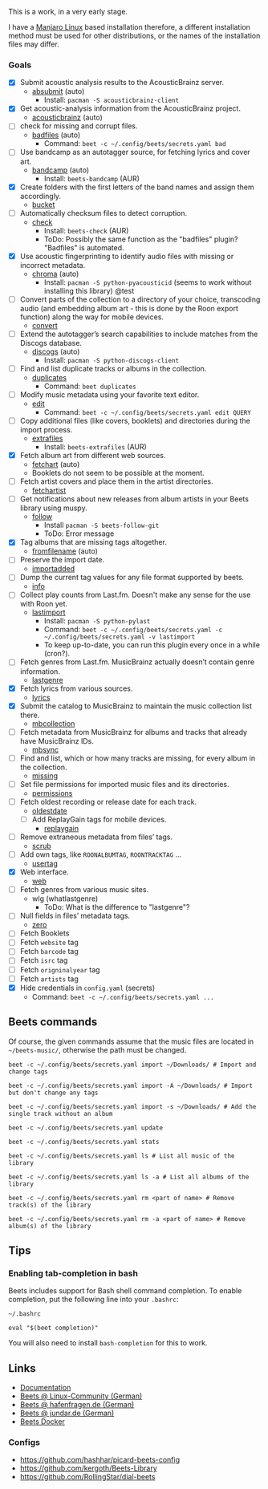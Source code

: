 This is a work, in a very early stage.

I have a [Manjaro Linux](https://manjaro.org/) based installation therefore, a different installation method must be used for other distributions, or the names of the installation files may differ.

### Goals

- [x] Submit acoustic analysis results to the AcousticBrainz server.
  * [absubmit](https://beets.readthedocs.io/en/stable/plugins/absubmit.html) (auto)
    * Install: `pacman -S acousticbrainz-client`
- [x] Get acoustic-analysis information from the AcousticBrainz project.
  * [acousticbrainz](https://beets.readthedocs.io/en/stable/plugins/acousticbrainz.html) (auto)
- [ ] check for missing and corrupt files.
  * [badfiles](https://beets.readthedocs.io/en/stable/plugins/badfiles.html) (auto)
    * Command: `beet -c ~/.config/beets/secrets.yaml bad`
- [ ] Use bandcamp as an autotagger source, for fetching lyrics and cover art.
  * [bandcamp](https://github.com/unrblt/beets-bandcamp) (auto)
    * Install: `beets-bandcamp` (AUR)
- [x] Create folders with the first letters of the band names and assign them accordingly.
  * [bucket](https://beets.readthedocs.io/en/stable/plugins/bucket.html)
- [ ] Automatically checksum files to detect corruption.
  * [check](https://github.com/geigerzaehler/beets-check)
    * Install: `beets-check` (AUR)
    * ToDo: Possibly the same function as the "badfiles" plugin? "Badfiles" is automated.
- [x] Use acoustic fingerprinting to identify audio files with missing or incorrect metadata.
  * [chroma](https://beets.readthedocs.io/en/stable/plugins/chroma.html) (auto)
    * Install: `pacman -S python-pyacousticid` (seems to work without installing this library) @test
- [ ] Convert parts of the collection to a directory of your choice, transcoding audio (and embedding album art - this is done by the Roon export function) along the way for mobile devices.
  * [convert](https://beets.readthedocs.io/en/stable/plugins/convert.html)
- [ ] Extend the autotagger’s search capabilities to include matches from the Discogs database.
  * [discogs](https://beets.readthedocs.io/en/stable/plugins/discogs.html) (auto)
    * Install: `pacman -S python-discogs-client`
- [ ] Find and list duplicate tracks or albums in the collection.
  * [duplicates](https://beets.readthedocs.io/en/stable/plugins/duplicates.html)
    * Command: `beet duplicates`
- [ ] Modify music metadata using your favorite text editor.
  * [edit](https://beets.readthedocs.io/en/stable/plugins/edit.html)
    * Command: `beet -c ~/.config/beets/secrets.yaml edit QUERY`
- [ ] Copy additional files (like covers, booklets) and directories during the import process.
  * [extrafiles](https://github.com/Holzhaus/beets-extrafiles)
    * Install: `beets-extrafiles` (AUR)
- [x] Fetch album art from different web sources.
  * [fetchart](https://beets.readthedocs.io/en/stable/plugins/fetchart.html) (auto)
  * Booklets do not seem to be possible at the moment.
- [ ] Fetch artist covers and place them in the artist directories.
  * [fetchartist](https://github.com/dkanada/beets-fetchartist)
- [ ] Get notifications about new releases from album artists in your Beets library using muspy.
  * [follow](https://github.com/nolsto/beets-follow)
    * Install `pacman -S beets-follow-git`
    * ToDo: Error message
- [x] Tag albums that are missing tags altogether.
  * [fromfilename](https://beets.readthedocs.io/en/stable/plugins/fromfilename.html) (auto)
- [ ] Preserve the import date.
  * [importadded](https://beets.readthedocs.io/en/stable/plugins/importadded.html)
- [ ] Dump the current tag values for any file format supported by beets.
  * [info](https://beets.readthedocs.io/en/stable/plugins/info.html)
- [ ] Collect play counts from Last.fm. Doesn't make any sense for the use with Roon yet.
  * [lastimport](https://beets.readthedocs.io/en/stable/plugins/lastimport.html)
    * Install: `pacman -S python-pylast`
    * Command: `beet -c ~/.config/beets/secrets.yaml -c ~/.config/beets/secrets.yaml -v lastimport`
    * To keep up-to-date, you can run this plugin every once in a while (cron?).
- [ ] Fetch genres from Last.fm. MusicBrainz actually doesn’t contain genre information.
  * [lastgenre](https://beets.readthedocs.io/en/stable/plugins/lastgenre.html)
- [x] Fetch lyrics from various sources.
  * [lyrics](https://beets.readthedocs.io/en/stable/plugins/lyrics.html)
- [x] Submit the catalog to MusicBrainz to maintain the music collection list there.
  * [mbcollection](https://beets.readthedocs.io/en/stable/plugins/mbcollection.html)
- [ ] Fetch metadata from MusicBrainz for albums and tracks that already have MusicBrainz IDs.
  * [mbsync](https://beets.readthedocs.io/en/stable/plugins/mbsync.html)
- [ ] Find and list, which or how many tracks are missing, for every album in the collection.
  * [missing](https://beets.readthedocs.io/en/stable/plugins/missing.html)
- [ ] Set file permissions for imported music files and its directories.
  * [permissions](https://beets.readthedocs.io/en/stable/plugins/permissions.html)
- [ ] Fetch oldest recording or release date for each track.
  * [oldestdate](https://github.com/kernitus/beets-oldestdate)
  - [ ] Add ReplayGain tags for mobile devices.
    * [replaygain](https://beets.readthedocs.io/en/stable/plugins/replaygain.html)
- [ ] Remove extraneous metadata from files’ tags.
  * [scrub](https://beets.readthedocs.io/en/stable/plugins/scrub.html)
- [ ] Add own tags, like `ROONALBUMTAG`, `ROONTRACKTAG` ...
  * [usertag](https://github.com/igordertigor/beets-usertag)
- [x] Web interface.
  * [web](https://beets.readthedocs.io/en/stable/plugins/web.html)
- [ ] Fetch genres from various music sites.
  * wlg (whatlastgenre)
    * ToDo: What is the difference to "lastgenre"?
- [ ] Null fields in files’ metadata tags.
  * [zero](https://beets.readthedocs.io/en/stable/plugins/zero.html)
- [ ] Fetch Booklets
- [ ] Fetch `website` tag
- [ ] Fetch `barcode` tag
- [ ] Fetch `isrc` tag
- [ ] Fetch `origninalyear` tag
- [ ] Fetch `artists` tag
- [x] Hide credentials in `config.yaml` (secrets)
  * Command: `beet -c ~/.config/beets/secrets.yaml ...`

## Beets commands

Of course, the given commands assume that the music files are located in `~/beets-music/`, otherwise the path must be changed.

`beet -c ~/.config/beets/secrets.yaml import ~/Downloads/ # Import and change tags`

`beet -c ~/.config/beets/secrets.yaml import -A ~/Downloads/ # Import but don't change any tags`

`beet -c ~/.config/beets/secrets.yaml import -s ~/Downloads/ # Add the single track without an album`

`beet -c ~/.config/beets/secrets.yaml update`

`beet -c ~/.config/beets/secrets.yaml stats`

`beet -c ~/.config/beets/secrets.yaml ls # List all music of the library`

`beet -c ~/.config/beets/secrets.yaml ls -a # List all albums of the library`

`beet -c ~/.config/beets/secrets.yaml rm <part of name> # Remove track(s) of the library`

`beet -c ~/.config/beets/secrets.yaml rm -a <part of name> # Remove album(s) of the library`

## Tips

### Enabling tab-completion in bash

Beets includes support for Bash shell command completion. To enable completion, put the following line into your `.bashrc`:

```
~/.bashrc

eval "$(beet completion)"
```

You will also need to install `bash-completion` for this to work. 

## Links

* [Documentation](https://beets.readthedocs.io)
* [Beets @ Linux-Community (German)](https://www.linux-community.de/ausgaben/linuxuser/2011/02/musiksammlungen-verwalten-mit-beets/)
* [Beets @ hafenfragen.de (German)](https://www.hagenfragen.de/linux-tipps/software/mp3-musiksammlung-organisieren-mit-beets.html)
* [Beets @ jundar.de (German)](https://jundar.de/beets-konfigurieren/)
* [Beets Docker](https://blog.linuxserver.io/2016/10/08/managing-your-music-collection-with-beets/)

### Configs

* https://github.com/hashhar/picard-beets-config
* https://github.com/kergoth/Beets-Library
* https://github.com/RollingStar/dial-beets
